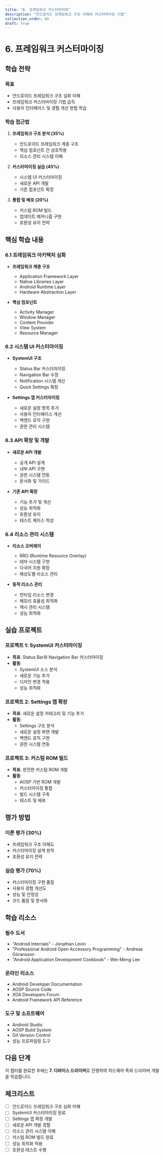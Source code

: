 ```yaml
---
title: "6. 프레임워크 커스터마이징"
description: "안드로이드 프레임워크 구조 이해와 커스터마이징 기법"
collection_order: 60
draft: true
---
```


# 6. 프레임워크 커스터마이징

## 학습 전략

### 목표
- 안드로이드 프레임워크 구조 심화 이해
- 프레임워크 커스터마이징 기법 습득
- 사용자 인터페이스 및 경험 개선 방법 학습

### 학습 접근법
1. **프레임워크 구조 분석 (35%)**
   - 안드로이드 프레임워크 계층 구조
   - 핵심 컴포넌트 간 상호작용
   - 리소스 관리 시스템 이해

2. **커스터마이징 실습 (45%)**
   - 시스템 UI 커스터마이징
   - 새로운 API 개발
   - 기존 컴포넌트 확장

3. **통합 및 배포 (20%)**
   - 커스텀 ROM 빌드
   - 업데이트 메커니즘 구현
   - 호환성 유지 전략

## 핵심 학습 내용

### 6.1 프레임워크 아키텍처 심화
- **프레임워크 계층 구조**
  - Application Framework Layer
  - Native Libraries Layer
  - Android Runtime Layer
  - Hardware Abstraction Layer

- **핵심 컴포넌트**
  - Activity Manager
  - Window Manager
  - Content Provider
  - View System
  - Resource Manager

### 6.2 시스템 UI 커스터마이징
- **SystemUI 구조**
  - Status Bar 커스터마이징
  - Navigation Bar 수정
  - Notification 시스템 개선
  - Quick Settings 확장

- **Settings 앱 커스터마이징**
  - 새로운 설정 항목 추가
  - 사용자 인터페이스 개선
  - 백엔드 로직 구현
  - 권한 관리 시스템

### 6.3 API 확장 및 개발
- **새로운 API 개발**
  - 공개 API 설계
  - 내부 API 구현
  - 권한 시스템 연동
  - 문서화 및 가이드

- **기존 API 확장**
  - 기능 추가 및 개선
  - 성능 최적화
  - 호환성 유지
  - 테스트 케이스 작성

### 6.4 리소스 관리 시스템
- **리소스 오버레이**
  - RRO (Runtime Resource Overlay)
  - 테마 시스템 구현
  - 다국어 지원 확장
  - 해상도별 리소스 관리

- **동적 리소스 관리**
  - 런타임 리소스 변경
  - 메모리 효율성 최적화
  - 캐시 관리 시스템
  - 성능 최적화

## 실습 프로젝트

### 프로젝트 1: SystemUI 커스터마이징
- **목표**: Status Bar와 Navigation Bar 커스터마이징
- **활동**:
  - SystemUI 소스 분석
  - 새로운 기능 추가
  - 디자인 변경 적용
  - 성능 최적화

### 프로젝트 2: Settings 앱 확장
- **목표**: 새로운 설정 카테고리 및 기능 추가
- **활동**:
  - Settings 구조 분석
  - 새로운 설정 화면 개발
  - 백엔드 로직 구현
  - 권한 시스템 연동

### 프로젝트 3: 커스텀 ROM 빌드
- **목표**: 완전한 커스텀 ROM 개발
- **활동**:
  - AOSP 기반 ROM 개발
  - 커스터마이징 통합
  - 빌드 시스템 구축
  - 테스트 및 배포

## 평가 방법

### 이론 평가 (30%)
- 프레임워크 구조 이해도
- 커스터마이징 설계 원칙
- 호환성 유지 전략

### 실습 평가 (70%)
- 커스터마이징 구현 품질
- 사용자 경험 개선도
- 성능 및 안정성
- 코드 품질 및 문서화

## 학습 리소스

### 필수 도서
- "Android Internals" - Jonathan Levin
- "Professional Android Open Accessory Programming" - Andreas Göransson
- "Android Application Development Cookbook" - Wei-Meng Lee

### 온라인 리소스
- Android Developer Documentation
- AOSP Source Code
- XDA Developers Forum
- Android Framework API Reference

### 도구 및 소프트웨어
- Android Studio
- AOSP Build System
- Git Version Control
- 성능 프로파일링 도구

## 다음 단계

이 챕터를 완료한 후에는 **7. 디바이스 드라이버**로 진행하여 하드웨어 특화 드라이버 개발을 학습합니다.

## 체크리스트

- [ ] 안드로이드 프레임워크 구조 심화 이해
- [ ] SystemUI 커스터마이징 완료
- [ ] Settings 앱 확장 개발
- [ ] 새로운 API 개발 경험
- [ ] 리소스 관리 시스템 이해
- [ ] 커스텀 ROM 빌드 완료
- [ ] 성능 최적화 적용
- [ ] 호환성 테스트 수행 
